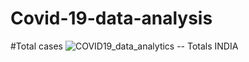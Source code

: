 # Covid-19-data-analysis

#Total cases
![COVID19_data_analytics -- Totals INDIA](https://user-images.githubusercontent.com/109900001/224610454-831c5a4a-25e8-44ef-8f7a-a81bd476ee50.png)
